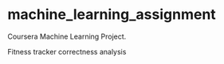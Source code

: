 # machine_learning_assignment
Coursera Machine Learning Project.

Fitness tracker correctness analysis
